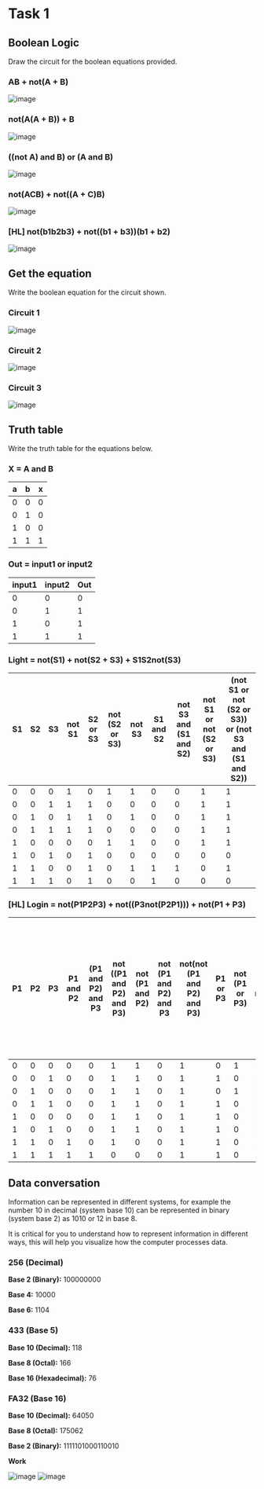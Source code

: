 # Task 1
## Boolean Logic
Draw the circuit for the boolean equations provided.

### AB + not(A + B)
![image](https://user-images.githubusercontent.com/111758436/198275640-107a3877-480c-4137-92be-1ee1d755ae17.png)
### not(A(A + B)) + B
![image](https://user-images.githubusercontent.com/111758436/198277158-4d078160-86da-40b2-a4b3-eaab7371e96a.png)
### ((not A) and B) or (A and B)
![image](https://user-images.githubusercontent.com/111758436/198278594-315a01ce-c353-40c9-a5ef-52dd132c00b7.png)
### not(ACB) + not((A + C)B)
![image](https://user-images.githubusercontent.com/111758436/198280295-a50d299f-441b-402d-a594-41bcd9a720e3.png)
### [HL] not(b1b2b3) + not((b1 + b3))(b1 + b2)
![image](https://user-images.githubusercontent.com/111758436/198281801-2ab38b14-8b01-427b-b1da-a07183c77907.png)
## Get the equation
Write the boolean equation for the circuit shown.

### Circuit 1
![image](https://user-images.githubusercontent.com/111758436/198283683-36664d2e-c75c-44c7-8014-481d09c5910f.png)

### Circuit 2
![image](https://user-images.githubusercontent.com/111758436/198285303-f6ca1b85-f50c-4628-a99a-39943a45ff58.png)

### Circuit 3
![image](https://user-images.githubusercontent.com/111758436/198324472-51f00cf3-270f-437c-813b-7dba1197c1e2.png)

## Truth table
Write the truth table for the equations below.

### X = A and B
| **a** | **b** | **x** |
|---|---|---|
| 0 | 0 | 0 |
| 0 | 1 | 0 |
| 1 | 0 | 0 |
| 1 | 1 | 1 |

### Out = input1 or input2
| **input1** | **input2** | **Out** |
|---|---|---|
| 0 | 0 | 0 |
| 0 | 1 | 1 |
| 1 | 0 | 1 |
| 1 | 1 | 1 |

### Light = not(S1) + not(S2 + S3) + S1S2not(S3)
| **S1** | **S2** | **S3** | **not S1** | **S2 or S3** | **not (S2 or S3)** | **not S3** | **S1 and S2** | **not S3 and (S1 and S2)** | **not S1 or not (S2 or S3)** | **(not S1 or not (S2 or S3)) or (not S3 and (S1 and S2))** |
|----|----|----|--------|----------|----------------|--------|-----------|------------------------|--------------------------|--------------------------------------------------------|
| 0  | 0  | 0  | 1      | 0        | 1              | 1      | 0         | 0                      | 1                        | 1                                                      |
| 0  | 0  | 1  | 1      | 1        | 0              | 0      | 0         | 0                      | 1                        | 1                                                      |
| 0  | 1  | 0  | 1      | 1        | 0              | 1      | 0         | 0                      | 1                        | 1                                                      |
| 0  | 1  | 1  | 1      | 1        | 0              | 0      | 0         | 0                      | 1                        | 1                                                      |
| 1  | 0  | 0  | 0      | 0        | 1              | 1      | 0         | 0                      | 1                        | 1                                                      |
| 1  | 0  | 1  | 0      | 1        | 0              | 0      | 0         | 0                      | 0                        | 0                                                      |
| 1  | 1  | 0  | 0      | 1        | 0              | 1      | 1         | 1                      | 0                        | 1                                                      |
| 1  | 1  | 1  | 0      | 1        | 0              | 0      | 1         | 0                      | 0                        | 0                                                      |

### [HL] Login = not(P1P2P3) + not((P3not(P2P1))) + not(P1 + P3)
| P1 | P2 | P3 | P1 and P2 | (P1 and P2) and P3 | not ((P1 and P2) and P3) | not (P1 and P2) | not (P1 and P2) and P3 | not(not (P1 and P2) and P3) | P1 or P3 | not (P1 or P3) | not ((P1 and P2) and P3) or not(not (P1 and P2) and P3) | (not ((P1 and P2) and P3) or not(not (P1 and P2) and P3)) or not (P1 or P3)) |
|----|----|----|-----------|--------------------|--------------------------|-----------------|------------------------|-----------------------------|----------|----------------|---------------------------------------------------------|------------------------------------------------------------------------------|
| 0  | 0  | 0  | 0         | 0                  | 1                        | 1               | 0                      | 1                           | 0        | 1              | 1                                                       | 1                                                                            |
| 0  | 0  | 1  | 0         | 0                  | 1                        | 1               | 0                      | 1                           | 1        | 0              | 1                                                       | 1                                                                            |
| 0  | 1  | 0  | 0         | 0                  | 1                        | 1               | 0                      | 1                           | 0        | 1              | 1                                                       | 1                                                                            |
| 0  | 1  | 1  | 0         | 0                  | 1                        | 1               | 0                      | 1                           | 1        | 0              | 1                                                       | 1                                                                            |
| 1  | 0  | 0  | 0         | 0                  | 1                        | 1               | 0                      | 1                           | 1        | 0              | 1                                                       | 1                                                                            |
| 1  | 0  | 1  | 0         | 0                  | 1                        | 1               | 0                      | 1                           | 1        | 0              | 1                                                       | 1                                                                            |
| 1  | 1  | 0  | 1         | 0                  | 1                        | 0               | 0                      | 1                           | 1        | 0              | 1                                                       | 1                                                                            |
| 1  | 1  | 1  | 1         | 1                  | 0                        | 0               | 0                      | 1                           | 1        | 0              | 1                                                       | 1                                                                            |

## Data conversation
Information can be represented in different systems, for example the number 10  in decimal (system base 10) can be represented in binary (system base 2) as 1010 or 12 in base 8. 

It is critical for you to understand how to represent information in different ways, this will help you visualize how the computer processes data.

### 256 (Decimal)
**Base 2 (Binary):** 100000000

**Base 4:** 10000

**Base 6:** 1104

### 433 (Base 5)
**Base 10 (Decimal):** 118

**Base 8 (Octal):** 166

**Base 16 (Hexadecimal):** 76

### FA32 (Base 16)
**Base 10 (Decimal):** 64050

**Base 8 (Octal):** 175062

**Base 2 (Binary):** 1111101000110010

**Work**

![image](https://user-images.githubusercontent.com/111758436/202409461-400162e4-4096-477d-9db6-7248ed519163.png)
![image](https://user-images.githubusercontent.com/111758436/202409541-b364513d-7ef8-4add-828c-08689c91323a.png)
